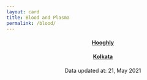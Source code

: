 ```yaml
---
layout: card
title: Blood and Plasma
permalink: /blood/
---
```

<div align="center">
<a href="{{ "/blood/Hooghly" | relative_url}}" ><div class="card"><h4><b>Hooghly</b></h4></div></a>
<a href="{{ "/blood/Kolkata" | relative_url}}" ><div class="card"><h4><b>Kolkata</b></h4></div></a>
<div style="margin-top: 20px; text-align: left; border: none;">

</div>
<div class="text_foot"> Data updated at: 21, May 2021 </div></div>
